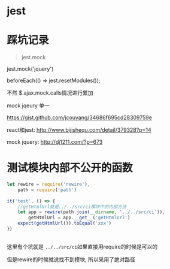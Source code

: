 # jest

# 踩坑记录

> jest.mock

jest.mock('jquery')

beforeEach(() => jest.resetModules());

不然 $.ajax.mock.calls情况进行累加 

mock jqeury 单一

https://gist.github.com/jcouyang/34686f695cd28309759e

react和jest: http://www.bijishequ.com/detail/379328?p=14

mock jquery: http://dj1211.com/?p=673

# 测试模块内部不公开的函数

```javascript
let rewire = require('rewire'),
    path = require('path')
    
it('test', () => {
    //getHtmlUrl就是../../src/ci模块中的内部方法
    let app = rewire(path.join(__dirname, '../../src/ci')),
        getHtmlUrl = app.__get__('getHtmlUrl')
    expect(getHtmlUrl()).toEqual('xxx')
})
     
```

这里有个坑就是 `../../src/ci`如果直接用require的时候是可以的

但是rewire的时候就说找不到模块, 所以采用了绝对路径